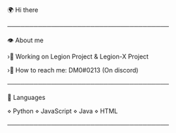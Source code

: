 🌍 Hi there

─────────────────────────────────────

👁️ About me

›🔧 Working on Legion Project & Legion-X Project

›📍 How to reach me: DM0#0213 (On discord)

─────────────────────────────────────

🧠 Languages

⋄ Python ⋄ JavaScript ⋄ Java ⋄ HTML

─────────────────────────────────────
